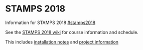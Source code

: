 # STAMPS 2018

Information for STAMPS 2018 [#stamps2018](https://twitter.com/hashtag/stamps2018)

See the [STAMPS 2018 wiki](https://github.com/mblstamps/stamps2018/wiki) for course information and schedule.

This includes [installation notes](https://github.com/mblstamps/stamps2018/wiki/Installation) and [project information](https://github.com/mblstamps/stamps2018/wiki/Projects)